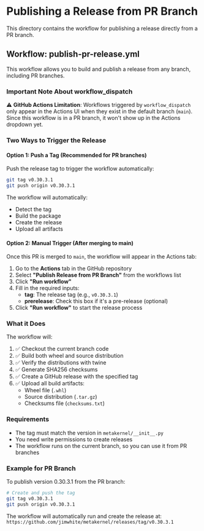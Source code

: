 # Publishing a Release from PR Branch

This directory contains the workflow for publishing a release directly from a PR branch.

## Workflow: publish-pr-release.yml

This workflow allows you to build and publish a release from any branch, including PR branches.

### Important Note About workflow_dispatch

⚠️ **GitHub Actions Limitation**: Workflows triggered by `workflow_dispatch` only appear in the Actions UI when they exist in the default branch (`main`). Since this workflow is in a PR branch, it won't show up in the Actions dropdown yet.

### Two Ways to Trigger the Release

#### Option 1: Push a Tag (Recommended for PR branches)

Push the release tag to trigger the workflow automatically:

```bash
git tag v0.30.3.1
git push origin v0.30.3.1
```

The workflow will automatically:
- Detect the tag
- Build the package
- Create the release
- Upload all artifacts

#### Option 2: Manual Trigger (After merging to main)

Once this PR is merged to `main`, the workflow will appear in the Actions tab:

1. Go to the **Actions** tab in the GitHub repository
2. Select **"Publish Release from PR Branch"** from the workflows list
3. Click **"Run workflow"**
4. Fill in the required inputs:
   - **tag**: The release tag (e.g., `v0.30.3.1`)
   - **prerelease**: Check this box if it's a pre-release (optional)
5. Click **"Run workflow"** to start the release process

### What it Does

The workflow will:
1. ✅ Checkout the current branch code
2. ✅ Build both wheel and source distribution
3. ✅ Verify the distributions with twine
4. ✅ Generate SHA256 checksums
5. ✅ Create a GitHub release with the specified tag
6. ✅ Upload all build artifacts:
   - Wheel file (`.whl`)
   - Source distribution (`.tar.gz`)
   - Checksums file (`checksums.txt`)

### Requirements

- The tag must match the version in `metakernel/__init__.py`
- You need write permissions to create releases
- The workflow runs on the current branch, so you can use it from PR branches

### Example for PR Branch

To publish version 0.30.3.1 from the PR branch:

```bash
# Create and push the tag
git tag v0.30.3.1
git push origin v0.30.3.1
```

The workflow will automatically run and create the release at:  
`https://github.com/jimwhite/metakernel/releases/tag/v0.30.3.1`
